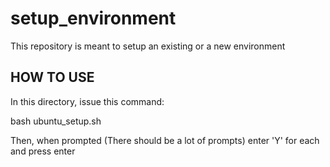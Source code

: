 setup_environment
=================

This repository is meant to setup an existing or a new environment

HOW TO USE
----------------
In this directory, issue this command:
  
  bash ubuntu_setup.sh

Then, when prompted (There should be a lot of prompts) enter 'Y' for each and press enter
